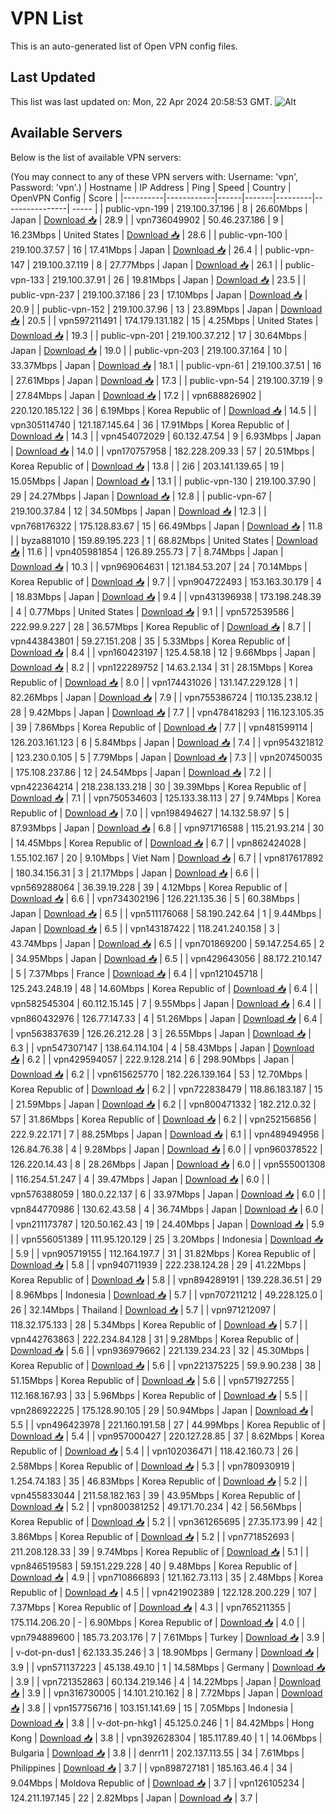# VPN List

This is an auto-generated list of Open VPN config files.

## Last Updated

This list was last updated on: Mon, 22 Apr 2024 20:58:53 GMT.
![Alt](https://repobeats.axiom.co/api/embed/186b98318ef1479477931607c1ad7d823f12451f.svg "Repobeats analytics image")

## Available Servers

Below is the list of available VPN servers:

(You may connect to any of these VPN servers with: Username: 'vpn', Password: 'vpn'.)
| Hostname | IP Address | Ping | Speed | Country | OpenVPN Config | Score |
|----------|------------|------|-------|---------|----------------| ----- |
| public-vpn-199 | 219.100.37.196 | 8 | 26.60Mbps | Japan | [Download 📥](./configs/server_0_JP.ovpn) | 28.9 |
| vpn736049902 | 50.46.237.186 | 9 | 16.23Mbps | United States | [Download 📥](./configs/server_1_US.ovpn) | 28.6 |
| public-vpn-100 | 219.100.37.57 | 16 | 17.41Mbps | Japan | [Download 📥](./configs/server_2_JP.ovpn) | 26.4 |
| public-vpn-147 | 219.100.37.119 | 8 | 27.77Mbps | Japan | [Download 📥](./configs/server_3_JP.ovpn) | 26.1 |
| public-vpn-133 | 219.100.37.91 | 26 | 19.81Mbps | Japan | [Download 📥](./configs/server_4_JP.ovpn) | 23.5 |
| public-vpn-237 | 219.100.37.186 | 23 | 17.10Mbps | Japan | [Download 📥](./configs/server_5_JP.ovpn) | 20.9 |
| public-vpn-152 | 219.100.37.96 | 13 | 23.89Mbps | Japan | [Download 📥](./configs/server_6_JP.ovpn) | 20.5 |
| vpn597211491 | 174.179.131.182 | 15 | 4.25Mbps | United States | [Download 📥](./configs/server_7_US.ovpn) | 19.3 |
| public-vpn-201 | 219.100.37.212 | 17 | 30.64Mbps | Japan | [Download 📥](./configs/server_8_JP.ovpn) | 19.0 |
| public-vpn-203 | 219.100.37.164 | 10 | 33.37Mbps | Japan | [Download 📥](./configs/server_9_JP.ovpn) | 18.1 |
| public-vpn-61 | 219.100.37.51 | 16 | 27.61Mbps | Japan | [Download 📥](./configs/server_10_JP.ovpn) | 17.3 |
| public-vpn-54 | 219.100.37.19 | 9 | 27.84Mbps | Japan | [Download 📥](./configs/server_11_JP.ovpn) | 17.2 |
| vpn688826902 | 220.120.185.122 | 36 | 6.19Mbps | Korea Republic of | [Download 📥](./configs/server_12_KR.ovpn) | 14.5 |
| vpn305114740 | 121.187.145.64 | 36 | 17.91Mbps | Korea Republic of | [Download 📥](./configs/server_13_KR.ovpn) | 14.3 |
| vpn454072029 | 60.132.47.54 | 9 | 6.93Mbps | Japan | [Download 📥](./configs/server_14_JP.ovpn) | 14.0 |
| vpn170757958 | 182.228.209.33 | 57 | 20.51Mbps | Korea Republic of | [Download 📥](./configs/server_15_KR.ovpn) | 13.8 |
| 2i6 | 203.141.139.65 | 19 | 15.05Mbps | Japan | [Download 📥](./configs/server_16_JP.ovpn) | 13.1 |
| public-vpn-130 | 219.100.37.90 | 29 | 24.27Mbps | Japan | [Download 📥](./configs/server_17_JP.ovpn) | 12.8 |
| public-vpn-67 | 219.100.37.84 | 12 | 34.50Mbps | Japan | [Download 📥](./configs/server_18_JP.ovpn) | 12.3 |
| vpn768176322 | 175.128.83.67 | 15 | 66.49Mbps | Japan | [Download 📥](./configs/server_19_JP.ovpn) | 11.8 |
| byza881010 | 159.89.195.223 | 1 | 68.82Mbps | United States | [Download 📥](./configs/server_20_US.ovpn) | 11.6 |
| vpn405981854 | 126.89.255.73 | 7 | 8.74Mbps | Japan | [Download 📥](./configs/server_21_JP.ovpn) | 10.3 |
| vpn969064631 | 121.184.53.207 | 24 | 70.14Mbps | Korea Republic of | [Download 📥](./configs/server_22_KR.ovpn) | 9.7 |
| vpn904722493 | 153.163.30.179 | 4 | 18.83Mbps | Japan | [Download 📥](./configs/server_23_JP.ovpn) | 9.4 |
| vpn431396938 | 173.198.248.39 | 4 | 0.77Mbps | United States | [Download 📥](./configs/server_24_US.ovpn) | 9.1 |
| vpn572539586 | 222.99.9.227 | 28 | 36.57Mbps | Korea Republic of | [Download 📥](./configs/server_25_KR.ovpn) | 8.7 |
| vpn443843801 | 59.27.151.208 | 35 | 5.33Mbps | Korea Republic of | [Download 📥](./configs/server_26_KR.ovpn) | 8.4 |
| vpn160423197 | 125.4.58.18 | 12 | 9.66Mbps | Japan | [Download 📥](./configs/server_27_JP.ovpn) | 8.2 |
| vpn122289752 | 14.63.2.134 | 31 | 28.15Mbps | Korea Republic of | [Download 📥](./configs/server_28_KR.ovpn) | 8.0 |
| vpn174431026 | 131.147.229.128 | 1 | 82.26Mbps | Japan | [Download 📥](./configs/server_29_JP.ovpn) | 7.9 |
| vpn755386724 | 110.135.238.12 | 28 | 9.42Mbps | Japan | [Download 📥](./configs/server_30_JP.ovpn) | 7.7 |
| vpn478418293 | 116.123.105.35 | 39 | 7.86Mbps | Korea Republic of | [Download 📥](./configs/server_31_KR.ovpn) | 7.7 |
| vpn481599114 | 126.203.161.123 | 6 | 5.84Mbps | Japan | [Download 📥](./configs/server_32_JP.ovpn) | 7.4 |
| vpn954321812 | 123.230.0.105 | 5 | 7.79Mbps | Japan | [Download 📥](./configs/server_33_JP.ovpn) | 7.3 |
| vpn207450035 | 175.108.237.86 | 12 | 24.54Mbps | Japan | [Download 📥](./configs/server_34_JP.ovpn) | 7.2 |
| vpn422364214 | 218.238.133.218 | 30 | 39.39Mbps | Korea Republic of | [Download 📥](./configs/server_35_KR.ovpn) | 7.1 |
| vpn750534603 | 125.133.38.113 | 27 | 9.74Mbps | Korea Republic of | [Download 📥](./configs/server_36_KR.ovpn) | 7.0 |
| vpn198494627 | 14.132.58.97 | 5 | 87.93Mbps | Japan | [Download 📥](./configs/server_37_JP.ovpn) | 6.8 |
| vpn971716588 | 115.21.93.214 | 30 | 14.45Mbps | Korea Republic of | [Download 📥](./configs/server_38_KR.ovpn) | 6.7 |
| vpn862424028 | 1.55.102.167 | 20 | 9.10Mbps | Viet Nam | [Download 📥](./configs/server_39_VN.ovpn) | 6.7 |
| vpn817617892 | 180.34.156.31 | 3 | 21.17Mbps | Japan | [Download 📥](./configs/server_40_JP.ovpn) | 6.6 |
| vpn569288064 | 36.39.19.228 | 39 | 4.12Mbps | Korea Republic of | [Download 📥](./configs/server_41_KR.ovpn) | 6.6 |
| vpn734302196 | 126.221.135.36 | 5 | 60.38Mbps | Japan | [Download 📥](./configs/server_42_JP.ovpn) | 6.5 |
| vpn511176068 | 58.190.242.64 | 1 | 9.44Mbps | Japan | [Download 📥](./configs/server_43_JP.ovpn) | 6.5 |
| vpn143187422 | 118.241.240.158 | 3 | 43.74Mbps | Japan | [Download 📥](./configs/server_44_JP.ovpn) | 6.5 |
| vpn701869200 | 59.147.254.65 | 2 | 34.95Mbps | Japan | [Download 📥](./configs/server_45_JP.ovpn) | 6.5 |
| vpn429643056 | 88.172.210.147 | 5 | 7.37Mbps | France | [Download 📥](./configs/server_46_FR.ovpn) | 6.4 |
| vpn121045718 | 125.243.248.19 | 48 | 14.60Mbps | Korea Republic of | [Download 📥](./configs/server_47_KR.ovpn) | 6.4 |
| vpn582545304 | 60.112.15.145 | 7 | 9.55Mbps | Japan | [Download 📥](./configs/server_48_JP.ovpn) | 6.4 |
| vpn860432976 | 126.77.147.33 | 4 | 51.26Mbps | Japan | [Download 📥](./configs/server_49_JP.ovpn) | 6.4 |
| vpn563837639 | 126.26.212.28 | 3 | 26.55Mbps | Japan | [Download 📥](./configs/server_50_JP.ovpn) | 6.3 |
| vpn547307147 | 138.64.114.104 | 4 | 58.43Mbps | Japan | [Download 📥](./configs/server_51_JP.ovpn) | 6.2 |
| vpn429594057 | 222.9.128.214 | 6 | 298.90Mbps | Japan | [Download 📥](./configs/server_52_JP.ovpn) | 6.2 |
| vpn615625770 | 182.226.139.164 | 53 | 12.70Mbps | Korea Republic of | [Download 📥](./configs/server_53_KR.ovpn) | 6.2 |
| vpn722838479 | 118.86.183.187 | 15 | 21.59Mbps | Japan | [Download 📥](./configs/server_54_JP.ovpn) | 6.2 |
| vpn800471332 | 182.212.0.32 | 57 | 31.86Mbps | Korea Republic of | [Download 📥](./configs/server_55_KR.ovpn) | 6.2 |
| vpn252156856 | 222.9.22.171 | 7 | 88.25Mbps | Japan | [Download 📥](./configs/server_56_JP.ovpn) | 6.1 |
| vpn489494956 | 126.84.76.38 | 4 | 9.28Mbps | Japan | [Download 📥](./configs/server_57_JP.ovpn) | 6.0 |
| vpn960378522 | 126.220.14.43 | 8 | 28.26Mbps | Japan | [Download 📥](./configs/server_58_JP.ovpn) | 6.0 |
| vpn555001308 | 116.254.51.247 | 4 | 39.47Mbps | Japan | [Download 📥](./configs/server_59_JP.ovpn) | 6.0 |
| vpn576388059 | 180.0.22.137 | 6 | 33.97Mbps | Japan | [Download 📥](./configs/server_60_JP.ovpn) | 6.0 |
| vpn844770986 | 130.62.43.58 | 4 | 36.74Mbps | Japan | [Download 📥](./configs/server_61_JP.ovpn) | 6.0 |
| vpn211173787 | 120.50.162.43 | 19 | 24.40Mbps | Japan | [Download 📥](./configs/server_62_JP.ovpn) | 5.9 |
| vpn556051389 | 111.95.120.129 | 25 | 3.20Mbps | Indonesia | [Download 📥](./configs/server_63_ID.ovpn) | 5.9 |
| vpn905719155 | 112.164.197.7 | 31 | 31.82Mbps | Korea Republic of | [Download 📥](./configs/server_64_KR.ovpn) | 5.8 |
| vpn940711939 | 222.238.124.28 | 29 | 41.22Mbps | Korea Republic of | [Download 📥](./configs/server_65_KR.ovpn) | 5.8 |
| vpn894289191 | 139.228.36.51 | 29 | 8.96Mbps | Indonesia | [Download 📥](./configs/server_66_ID.ovpn) | 5.7 |
| vpn707211212 | 49.228.125.0 | 26 | 32.14Mbps | Thailand | [Download 📥](./configs/server_67_TH.ovpn) | 5.7 |
| vpn971212097 | 118.32.175.133 | 28 | 5.34Mbps | Korea Republic of | [Download 📥](./configs/server_68_KR.ovpn) | 5.7 |
| vpn442763863 | 222.234.84.128 | 31 | 9.28Mbps | Korea Republic of | [Download 📥](./configs/server_69_KR.ovpn) | 5.6 |
| vpn936979662 | 221.139.234.23 | 32 | 45.30Mbps | Korea Republic of | [Download 📥](./configs/server_70_KR.ovpn) | 5.6 |
| vpn221375225 | 59.9.90.238 | 38 | 51.15Mbps | Korea Republic of | [Download 📥](./configs/server_71_KR.ovpn) | 5.6 |
| vpn571927255 | 112.168.167.93 | 33 | 5.96Mbps | Korea Republic of | [Download 📥](./configs/server_72_KR.ovpn) | 5.5 |
| vpn286922225 | 175.128.90.105 | 29 | 50.94Mbps | Japan | [Download 📥](./configs/server_73_JP.ovpn) | 5.5 |
| vpn496423978 | 221.160.191.58 | 27 | 44.99Mbps | Korea Republic of | [Download 📥](./configs/server_74_KR.ovpn) | 5.4 |
| vpn957000427 | 220.127.28.85 | 37 | 8.62Mbps | Korea Republic of | [Download 📥](./configs/server_75_KR.ovpn) | 5.4 |
| vpn102036471 | 118.42.160.73 | 26 | 2.58Mbps | Korea Republic of | [Download 📥](./configs/server_76_KR.ovpn) | 5.3 |
| vpn780930919 | 1.254.74.183 | 35 | 46.83Mbps | Korea Republic of | [Download 📥](./configs/server_77_KR.ovpn) | 5.2 |
| vpn455833044 | 211.58.182.163 | 39 | 43.95Mbps | Korea Republic of | [Download 📥](./configs/server_78_KR.ovpn) | 5.2 |
| vpn800381252 | 49.171.70.234 | 42 | 56.56Mbps | Korea Republic of | [Download 📥](./configs/server_79_KR.ovpn) | 5.2 |
| vpn361265695 | 27.35.173.99 | 42 | 3.86Mbps | Korea Republic of | [Download 📥](./configs/server_80_KR.ovpn) | 5.2 |
| vpn771852693 | 211.208.128.33 | 39 | 9.74Mbps | Korea Republic of | [Download 📥](./configs/server_81_KR.ovpn) | 5.1 |
| vpn846519583 | 59.151.229.228 | 40 | 9.48Mbps | Korea Republic of | [Download 📥](./configs/server_82_KR.ovpn) | 4.9 |
| vpn710866893 | 121.162.73.113 | 35 | 2.48Mbps | Korea Republic of | [Download 📥](./configs/server_83_KR.ovpn) | 4.5 |
| vpn421902389 | 122.128.200.229 | 107 | 7.37Mbps | Korea Republic of | [Download 📥](./configs/server_84_KR.ovpn) | 4.3 |
| vpn765211355 | 175.114.206.20 | - | 6.90Mbps | Korea Republic of | [Download 📥](./configs/server_85_KR.ovpn) | 4.0 |
| vpn794889600 | 185.73.203.176 | 7 | 7.61Mbps | Turkey | [Download 📥](./configs/server_86_TR.ovpn) | 3.9 |
| v-dot-pn-dus1 | 62.133.35.246 | 3 | 18.90Mbps | Germany | [Download 📥](./configs/server_87_DE.ovpn) | 3.9 |
| vpn571137223 | 45.138.49.10 | 1 | 14.58Mbps | Germany | [Download 📥](./configs/server_88_DE.ovpn) | 3.9 |
| vpn721352863 | 60.134.219.146 | 4 | 14.22Mbps | Japan | [Download 📥](./configs/server_89_JP.ovpn) | 3.9 |
| vpn316730005 | 14.101.210.162 | 8 | 7.72Mbps | Japan | [Download 📥](./configs/server_90_JP.ovpn) | 3.8 |
| vpn157756716 | 103.151.141.69 | 15 | 7.05Mbps | Indonesia | [Download 📥](./configs/server_91_ID.ovpn) | 3.8 |
| v-dot-pn-hkg1 | 45.125.0.246 | 1 | 84.42Mbps | Hong Kong | [Download 📥](./configs/server_92_HK.ovpn) | 3.8 |
| vpn392628304 | 185.117.89.40 | 1 | 14.06Mbps | Bulgaria | [Download 📥](./configs/server_93_BG.ovpn) | 3.8 |
| denrr11 | 202.137.113.55 | 34 | 7.61Mbps | Philippines | [Download 📥](./configs/server_94_PH.ovpn) | 3.7 |
| vpn898727181 | 185.163.46.4 | 34 | 9.04Mbps | Moldova Republic of | [Download 📥](./configs/server_95_MD.ovpn) | 3.7 |
| vpn126105234 | 124.211.197.145 | 22 | 2.82Mbps | Japan | [Download 📥](./configs/server_96_JP.ovpn) | 3.7 |
